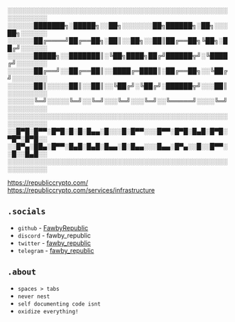 ░░░░░░░░░░░░░░░░░░░░░░░░░░░░░░░░░░░░░░░░░░░░░░░░░░░░░░░░░░░  
░░░░░░███████╗░█████╗░░██╗░░░░░░░██╗██████╗░██╗░░░██╗░░░░░░  
░░░░░░██╔════╝██╔══██╗░██║░░██╗░░██║██╔══██╗╚██╗░██╔╝░░░░░░  
░░░░░░█████╗░░███████║░╚██╗████╗██╔╝██████╦╝░╚████╔╝░░░░░░░  
░░░░░░██╔══╝░░██╔══██║░░████╔═████║░██╔══██╗░░╚██╔╝░░░░░░░░  
░░░░░░██║░░░░░██║░░██║░░╚██╔╝░╚██╔╝░██████╦╝░░░██║░░░░░░░░░  
░░░░░░╚═╝░░░░░╚═╝░░╚═╝░░░╚═╝░░░╚═╝░░╚═════╝░░░░╚═╝░░░░░░░░░  
░░░░░░░░░░░░░░░░░░░░░░░░░░░░░░░░░░░░░░░░░░░░░░░░░░░░░░░░░░░  
░░█▀█░█▀▀░█▀█░█░█░█▄▄░█░░░█░█▀▀░░░█▀▀░█▀█░█▄█░█▀█░▀█▀░█▀█░░  
░░█▀▄░██▄░█▀▀░█▄█░█▄█░█▄▄░█░█▄▄░░░█▄▄░█▀▄░░█░░█▀▀░░█░░█▄█░░  
░░░░░░░░░░░░░░░░░░░░░░░░░░░░░░░░░░░░░░░░░░░░░░░░░░░░░░░░░░░  

https://republiccrypto.com/  
https://republiccrypto.com/services/infrastructure

## `.socials`

- `github`   - [ FawbyRepublic ]( https://github.com/FawbyRepublic )
- `discord`  - fawby_republic
- `twitter`  - [ fawby_republic ]( https://twitter.com/fawby_republic )
- `telegram` - [ fawby_republic ]( https://t.me/fawby_republic )

## `.about`

- `spaces > tabs`
- `never nest`
- `self documenting code isnt`
- `oxidize everything!`
